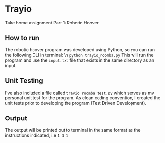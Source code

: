 # Trayio
Take home assignment Part 1: Robotic Hoover

## How to run
The robotic hoover program was developed using Python, so you can run the following CLI in terminal: \n
	```
	python trayio_roomba.py
	```
This will run the program and use the `input.txt` file that exists in the same directory as an input. 

## Unit Testing
I've also included a file called `trayio_roomba_test.py` which serves as my personal unit test for the program. As clean coding convention, I created the unit tests prior to developing the program (Test Driven Development).

## Output
The output will be printed out to terminal in the same format as the instructions indicated, i.e
	```
	1 3
	1
	```

